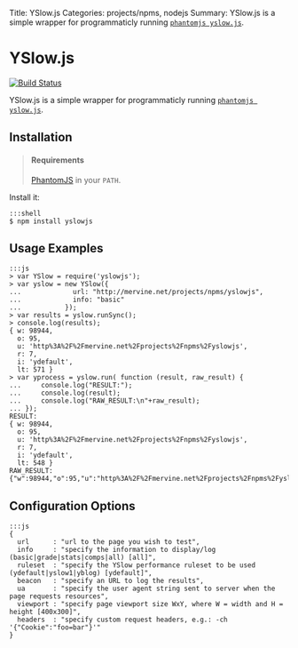 Title: YSlow.js
Categories: projects/npms, nodejs
Summary: YSlow.js is a simple wrapper for programmaticly running [`phantomjs yslow.js`](http://yslow.org/phantomjs/).

# YSlow.js

[![Build Status](https://travis-ci.org/jmervine/yslowjs.png)](https://travis-ci.org/jmervine/yslowjs)

YSlow.js is a simple wrapper for programmaticly running [`phantomjs yslow.js`](http://yslow.org/phantomjs/).

## Installation

> #### Requirements
>
> [PhantomJS](http://phantomjs.org/) in your `PATH`.

Install it:

    :::shell
    $ npm install yslowjs

## Usage Examples

    :::js
    > var YSlow = require('yslowjs');
    > var yslow = new YSlow({
    ...             url: "http://mervine.net/projects/npms/yslowjs",
    ...             info: "basic"
    ...           });
    > var results = yslow.runSync();
    > console.log(results);
    { w: 98944,
      o: 95,
      u: 'http%3A%2F%2Fmervine.net%2Fprojects%2Fnpms%2Fyslowjs',
      r: 7,
      i: 'ydefault',
      lt: 571 }
    > var yprocess = yslow.run( function (result, raw_result) {
    ...     console.log("RESULT:");
    ...     console.log(result);
    ...     console.log("RAW_RESULT:\n"+raw_result);
    ... });
    RESULT:
    { w: 98944,
      o: 95,
      u: 'http%3A%2F%2Fmervine.net%2Fprojects%2Fnpms%2Fyslowjs',
      r: 7,
      i: 'ydefault',
      lt: 548 }
    RAW_RESULT:
    {"w":98944,"o":95,"u":"http%3A%2F%2Fmervine.net%2Fprojects%2Fnpms%2Fyslowjs","r":7,"i":"ydefault","lt":548}

## Configuration Options

    :::js
    {
      url      : "url to the page you wish to test",
      info     : "specify the information to display/log (basic|grade|stats|comps|all) [all]",
      ruleset  : "specify the YSlow performance ruleset to be used (ydefault|yslow1|yblog) [ydefault]",
      beacon   : "specify an URL to log the results",
      ua       : "specify the user agent string sent to server when the page requests resources",
      viewport : "specify page viewport size WxY, where W = width and H = height [400x300]",
      headers  : "specify custom request headers, e.g.: -ch '{"Cookie":"foo=bar"}'"
    }

